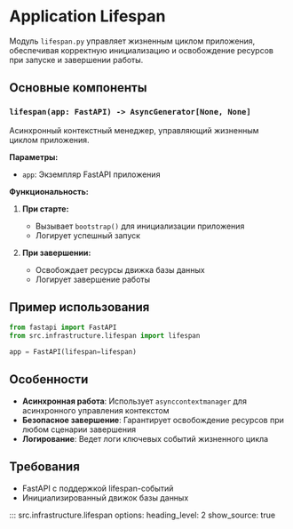 # Application Lifespan

Модуль `lifespan.py` управляет жизненным циклом приложения, обеспечивая корректную инициализацию и освобождение ресурсов при запуске и завершении работы.

## Основные компоненты

### `lifespan(app: FastAPI) -> AsyncGenerator[None, None]`
Асинхронный контекстный менеджер, управляющий жизненным циклом приложения.

**Параметры:**
- `app`: Экземпляр FastAPI приложения

**Функциональность:**
1. **При старте:**
   - Вызывает `bootstrap()` для инициализации приложения
   - Логирует успешный запуск

2. **При завершении:**
   - Освобождает ресурсы движка базы данных
   - Логирует завершение работы

## Пример использования

```python
from fastapi import FastAPI
from src.infrastructure.lifespan import lifespan

app = FastAPI(lifespan=lifespan)
```

## Особенности

- **Асинхронная работа**: Использует `asynccontextmanager` для асинхронного управления контекстом
- **Безопасное завершение**: Гарантирует освобождение ресурсов при любом сценарии завершения
- **Логирование**: Ведет логи ключевых событий жизненного цикла

## Требования

- FastAPI с поддержкой lifespan-событий
- Инициализированный движок базы данных

::: src.infrastructure.lifespan
    options:
      heading_level: 2
      show_source: true

